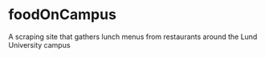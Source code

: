 # foodOnCampus
A scraping site that gathers lunch menus from restaurants around the Lund University campus
